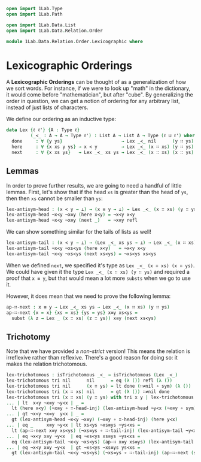 ```agda
open import 1Lab.Type
open import 1Lab.Path

open import 1Lab.Data.List
open import 1Lab.Data.Relation.Order

module 1Lab.Data.Relation.Order.Lexicographic where
```

# Lexicographic Orderings

A **Lexicographic Orderings** can be thought of as a generalization of how we sort words.
For instance, if we were to look up "math" in the dictionary, it would come
before "mathematician", but after "cube". By generalizing the order in question,
we can get a notion of ordering for any arbitrary list, instead of just lists of characters.

We define our ordering as an inductive type:

```agda
data Lex {ℓ ℓ'} {A : Type ℓ}
         (_≺_ : A → A → Type ℓ') : List A → List A → Type (ℓ ⊔ ℓ') where
  done     : ∀ {y ys}                      → Lex _≺_ nil      (y ∷ ys)
  here     : ∀ {x xs y ys} → x ≺ y         → Lex _≺_ (x ∷ xs) (y ∷ ys)
  next     : ∀ {x xs ys}   → Lex _≺_ xs ys → Lex _≺_ (x ∷ xs) (x ∷ ys)
```


<!--
```agda
private
  variable
    ℓ ℓ'  : Level
    A     : Type ℓ
    _≺_   : A → A → Type ℓ'
    x y   : A
    xs ys : List A
```
-->

## Lemmas

In order to prove further results, we are going to need a handful of little lemmas.
First, let's show that if the head `xs` is greater than the head of `ys`, then
then `xs` cannot be smaller than `ys`:

```agda
lex-antisym-head : (x ≺ y → ⊥) → (x ≡ y → ⊥) → Lex _≺_ (x ∷ xs) (y ∷ ys) → ⊥
lex-antisym-head ¬x≺y ¬x≡y (here x≺y) = ¬x≺y x≺y
lex-antisym-head ¬x≺y ¬x≡y (next _)   = ¬x≡y refl
```

We can show something similar for the tails of lists as well!

```agda
lex-antisym-tail : (x ≺ y → ⊥) → (Lex _≺_ xs ys → ⊥) → Lex _≺_ (x ∷ xs) (y ∷ ys) → ⊥
lex-antisym-tail ¬x≺y ¬xs≺ys (here x≺y)   = ¬x≺y x≺y
lex-antisym-tail ¬x≺y ¬xs≺ys (next xs≺ys) = ¬xs≺ys xs≺ys
```

When we defined `next`, we specified it's type as `Lex _≺_ (x ∷ xs) (x ∷ ys)`.
We could have given it the type `Lex _≺_ (x ∷ xs) (y ∷ ys)` and required a proof
that `x ≡ y`, but that would mean a lot more `substs` when we go to use it.

However, it does mean that we need to prove the following lemma:

```agda
ap-∷-next : x ≡ y → Lex _≺_ xs ys → Lex _≺_ (x ∷ xs) (y ∷ ys)
ap-∷-next {x = x} {xs = xs} {ys = ys} x≡y xs≺ys =
  subst (λ z → Lex _ (x ∷ xs) (z ∷ ys)) x≡y (next xs≺ys)
```

## Trichotomy

Note that we have provided a _non-strict_ version! This means the relation
is irreflexive rather than reflexive. There's a good reason for doing so:
it makes the relation trichotomous.

```agda
lex-trichotomous : isTrichotomous _≺_ → isTrichotomous (Lex _≺_)
lex-trichotomous tri nil      nil      = eq (λ ()) refl (λ ())
lex-trichotomous tri nil      (x ∷ ys) = lt done (∷≠nil ∘ sym) (λ ())
lex-trichotomous tri (x ∷ xs) nil      = gt (λ ()) ∷≠nil done
lex-trichotomous tri (x ∷ xs) (y ∷ ys) with tri x y | lex-trichotomous tri xs ys
... | lt  x≺y ¬x≡y ¬y≺x | _ =
  lt (here x≺y) (¬x≡y ∘ ∷-head-inj) (lex-antisym-head ¬y≺x (¬x≡y ∘ sym))
... | gt ¬x≺y ¬x≡y  y≺x | _ =
  gt (lex-antisym-head ¬x≺y ¬x≡y) (¬x≡y ∘ ∷-head-inj) (here y≺x)
... | eq _     x≡y ¬y≺x | lt xs≺ys ¬xs≡ys ¬ys≺xs =
  lt (ap-∷-next x≡y xs≺ys) (¬xs≡ys ∘ ∷-tail-inj) (lex-antisym-tail ¬y≺x ¬ys≺xs)
... | eq ¬x≺y x≡y ¬y≺x  | eq ¬xs≺ys xs≡ys ¬ys≺xs =
  eq (lex-antisym-tail ¬x≺y ¬xs≺ys) (ap-∷ x≡y xs≡ys) (lex-antisym-tail ¬y≺x ¬ys≺xs)
... | eq ¬x≺y x≡y ¬y≺x  | gt ¬xs≺ys ¬xs≡ys ys≺xs =
  gt (lex-antisym-tail ¬x≺y ¬xs≺ys) (¬xs≡ys ∘ ∷-tail-inj) (ap-∷-next (sym x≡y) ys≺xs)
```
